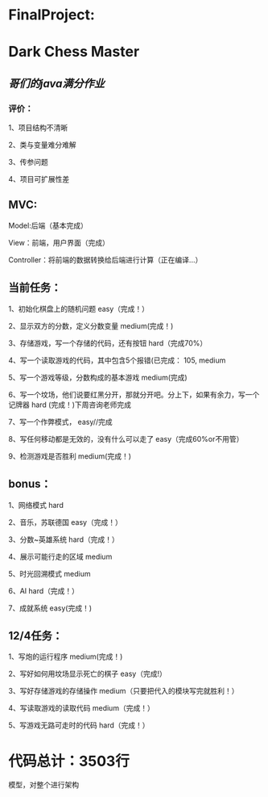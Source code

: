 # FinalProject:
# Dark Chess Master
 ##                   *哥们的java满分作业*

### 评价：
<p>1、项目结构不清晰
<p>2、类与变量难分难解
<p>3、传参问题
<p>4、项目可扩展性差

## MVC:
<p>
<p>Model:后端（基本完成）

View：前端，用户界面（完成）

Controller：将前端的数据转换给后端进行计算（正在编译...）


## 当前任务：

1、初始化棋盘上的随机问题                                               easy（完成！）

2、显示双方的分数，定义分数变量                                          medium(完成！)

3、存储游戏，写一个存储的代码，还有按钮                                    hard（完成70%）

4、写一个读取游戏的代码，其中包含5个报错(已完成： 105,                      medium

5、写一个游戏等级，分数构成的基本游戏                                     medium(完成)

6、写一个坟场，他们说要红黑分开，那就分开吧。分上下，如果有余力，写一个记牌器     hard    (完成！)下周咨询老师完成

7、写一个作弊模式，                                                    easy//完成

8、写任何移动都是无效的，没有什么可以走了                                  easy（完成60%or不用管）

9、检测游戏是否胜利                                                    medium(完成！)



## bonus：

1、网络模式                hard

2、音乐，苏联德国           easy（完成！）

3、分数~英雄系统            hard（完成！）

4、展示可能行走的区域        medium

5、时光回溯模式             medium

6、AI                     hard（完成！）

7、成就系统                 easy(完成！)



## 12/4任务：

1、写炮的运行程序             medium(完成！)

2、写好如何用坟场显示死亡的棋子  easy（完成!）

3、写好存储游戏的存储操作       medium（只要把代入的模块写完就胜利！）

4、写读取游戏的读取代码        medium（完成！）

5、写游戏无路可走时的代码       hard（完成！）

# 代码总计：3503行

模型，对整个进行架构
